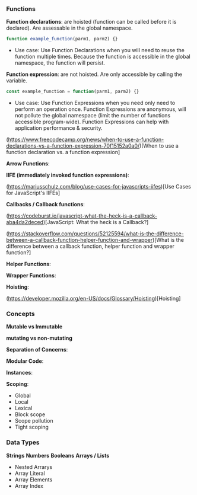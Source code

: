 
### Functions

**Function declarations**: are hoisted (function can be called before it is declared). Are assessable in the global namespace.

``` js
function example_function(parm1, parm2) {}
```

- Use case: Use Function Declarations when you will need to reuse the function multiple times. Because the function is accessible in the global namespace, the function will persist.

**Function expression**: are not hoisted. Are only accessible by calling the variable.

``` js
const example_function = function(parm1, parm2) {}
```

- Use case: Use Function Expressions when you need only need to perform an operation once. Function Expressions are anonymous, will not pollute the global namespace (limit the number of functions accessible program-wide). Function Expressions can help with application performance & security.

(https://www.freecodecamp.org/news/when-to-use-a-function-declarations-vs-a-function-expression-70f15152a0a0/)[When to use a function declaration vs. a function expression]

**Arrow Functions**:

**IIFE (immediately invoked function expressions)**:

(https://mariusschulz.com/blog/use-cases-for-javascripts-iifes)[Use Cases for JavaScript's IIFEs]

**Callbacks / Callback functions**:

(https://codeburst.io/javascript-what-the-heck-is-a-callback-aba4da2deced)[JavaScript: What the heck is a Callback?]

(https://stackoverflow.com/questions/52125594/what-is-the-difference-between-a-callback-function-helper-function-and-wrapper)[What is the difference between a callback function, helper function and wrapper function?]

**Helper Functions**:

**Wrapper Functions**:

**Hoisting**:

(https://developer.mozilla.org/en-US/docs/Glossary/Hoisting)[Hoisting]

### Concepts

**Mutable vs Immutable**

**mutating vs non-mutating**

**Separation of Concerns**:

**Modular Code**:

**Instances**:

**Scoping**:

- Global
- Local
- Lexical
- Block scope
- Scope pollution
- Tight scoping

### Data Types

**Strings**
**Numbers**
**Booleans**
**Arrays / Lists**
- Nested Arrarys
- Array Literal
- Array Elements
- Array Index
